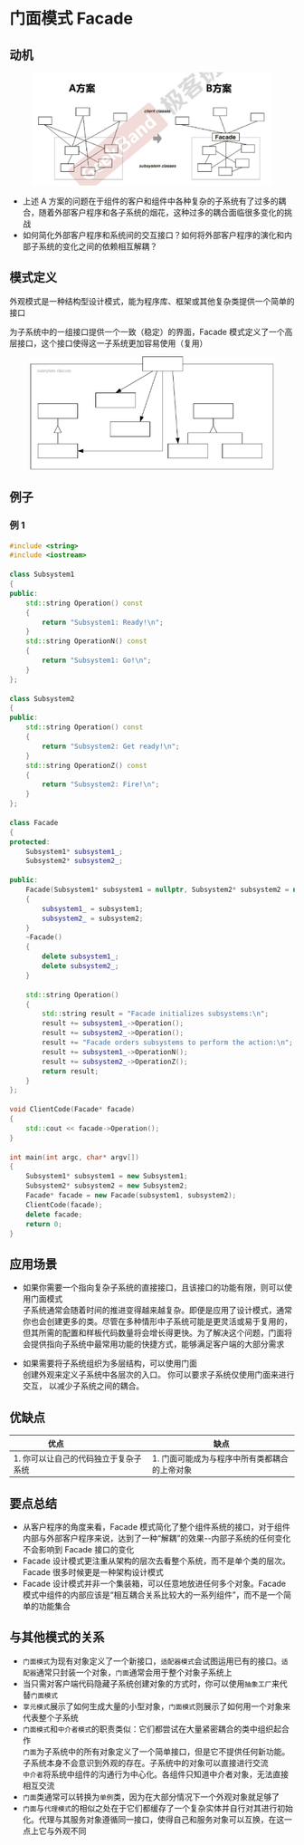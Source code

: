 # 门面模式 Facade

## 动机

<div align="center"><img src="../images/门面模式_复杂度例子.png" alt="" height=200 width= /></div>

- 上述 A 方案的问题在于组件的客户和组件中各种复杂的子系统有了过多的耦合，随着外部客户程序和各子系统的烟花，这种过多的耦合面临很多变化的挑战
- 如何简化外部客户程序和系统间的交互接口？如何将外部客户程序的演化和内部子系统的变化之间的依赖相互解耦？

## 模式定义

外观模式是一种结构型设计模式，能为程序库、框架或其他复杂类提供一个简单的接口

为子系统中的一组接口提供一个一致（稳定）的界面，Facade 模式定义了一个高层接口，这个接口使得这一子系统更加容易使用（复用）

<div align="center"><img src="../images/门面模式.drawio.png" alt="门面模式" height=200 width= /></div>

## 例子

### 例 1

```cpp
#include <string>
#include <iostream>

class Subsystem1
{
public:
    std::string Operation() const
    {
        return "Subsystem1: Ready!\n";
    }
    std::string OperationN() const
    {
        return "Subsystem1: Go!\n";
    }
};

class Subsystem2
{
public:
    std::string Operation() const
    {
        return "Subsystem2: Get ready!\n";
    }
    std::string OperationZ() const
    {
        return "Subsystem2: Fire!\n";
    }
};

class Facade
{
protected:
    Subsystem1* subsystem1_;
    Subsystem2* subsystem2_;

public:
    Facade(Subsystem1* subsystem1 = nullptr, Subsystem2* subsystem2 = nullptr)
    {
        subsystem1_ = subsystem1;
        subsystem2_ = subsystem2;
    }
    ~Facade()
    {
        delete subsystem1_;
        delete subsystem2_;
    }

    std::string Operation()
    {
        std::string result = "Facade initializes subsystems:\n";
        result += subsystem1_->Operation();
        result += subsystem2_->Operation();
        result += "Facade orders subsystems to perform the action:\n";
        result += subsystem1_->OperationN();
        result += subsystem2_->OperationZ();
        return result;
    }
};

void ClientCode(Facade* facade)
{
    std::cout << facade->Operation();
}

int main(int argc, char* argv[])
{
    Subsystem1* subsystem1 = new Subsystem1;
    Subsystem2* subsystem2 = new Subsystem2;
    Facade* facade = new Facade(subsystem1, subsystem2);
    ClientCode(facade);
    delete facade;
    return 0;
}
```

## 应用场景

- 如果你需要一个指向复杂子系统的直接接口，且该接口的功能有限，则可以使用门面模式  
  子系统通常会随着时间的推进变得越来越复杂。即便是应用了设计模式，通常你也会创建更多的类。尽管在多种情形中子系统可能是更灵活或易于复用的，但其所需的配置和样板代码数量将会增长得更快。为了解决这个问题，门面将会提供指向子系统中最常用功能的快捷方式，能够满足客户端的大部分需求

- 如果需要将子系统组织为多层结构，可以使用门面  
  创建外观来定义子系统中各层次的入口。 你可以要求子系统仅使用门面来进行交互， 以减少子系统之间的耦合。

## 优缺点

| <div style="width:150px">优点</div>   | 缺点                                          |
| ------------------------------------- | --------------------------------------------- |
| 1. 你可以让自己的代码独立于复杂子系统 | 1. 门面可能成为与程序中所有类都耦合的上帝对象 |

## 要点总结

- 从客户程序的角度来看，Facade 模式简化了整个组件系统的接口，对于组件内部与外部客户程序来说，达到了一种“解耦”的效果--内部子系统的任何变化不会影响到 Facade 接口的变化
- Facade 设计模式更注重从架构的层次去看整个系统，而不是单个类的层次。Facade 很多时候更是一种架构设计模式
- Facade 设计模式并非一个集装箱，可以任意地放进任何多个对象。Facade 模式中组件的内部应该是“相互耦合关系比较大的一系列组件”，而不是一个简单的功能集合

## 与其他模式的关系

- `门面模式`为现有对象定义了一个新接口，`适配器模式`会试图运用已有的接口。`适配器`通常只封装一个对象，`门面`通常会用于整个对象子系统上
- 当只需对客户端代码隐藏子系统创建对象的方式时，你可以使用`抽象工厂`来代替`门面模式`
- `享元模式`展示了如何生成大量的小型对象，`门面模式`则展示了如何用一个对象来代表整个子系统
- `门面模式`和`中介者模式`的职责类似：它们都尝试在大量紧密耦合的类中组织起合作  
  `门面`为子系统中的所有对象定义了一个简单接口，但是它不提供任何新功能。子系统本身不会意识到外观的存在。子系统中的对象可以直接进行交流  
  `中介者`将系统中组件的沟通行为中心化。各组件只知道中介者对象，无法直接相互交流
- `门面`类通常可以转换为`单例`类，因为在大部分情况下一个外观对象就足够了
- `门面`与`代理模式`的相似之处在于它们都缓存了一个复杂实体并自行对其进行初始化。代理与其服务对象遵循同一接口，使得自己和服务对象可以互换，在这一点上它与外观不同
